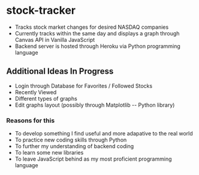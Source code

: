 # stock-tracker
- Tracks stock market changes for desired NASDAQ companies
- Currently tracks within the same day and displays a graph through Canvas API in Vanilla JavaScript
- Backend server is hosted through Heroku via Python programming language


## Additional Ideas In Progress
- Login through Database for Favorites / Followed Stocks
- Recently Viewed
- Different types of graphs
- Edit graphs layout (possibly through Matplotlib -- Python library)

### Reasons for this
- To develop something I find useful and more adapative to the real world
- To practice new coding skills through Python
- To further my understanding of backend coding
- To learn some new libraries
- To leave JavaScript behind as my most proficient programming language